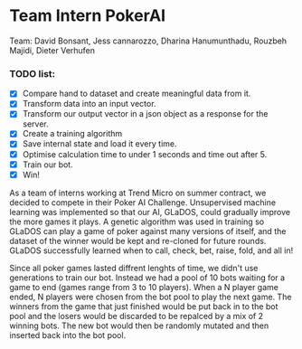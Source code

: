 # Team Intern PokerAI
Team: David Bonsant, Jess cannarozzo, Dharina Hanumunthadu, Rouzbeh Majidi, Dieter Verhufen

### TODO list:
- [x] Compare hand to dataset and create meaningful data from it.
- [x] Transform data into an input vector.
- [x] Transform our output vector in a json object as a response for the server.
- [x] Create a training algorithm
- [x] Save internal state and load it every time.
- [x] Optimise calculation time to under 1 seconds and time out after 5.
- [x] Train our bot.
- [x] Win!

As a team of interns working at Trend Micro on summer contract, we decided to compete in their Poker AI Challenge. Unsupervised machine learning was implemented so that our AI, GLaDOS, could gradually improve the more games it plays. A genetic algorithm was used in training so GLaDOS can play a game of poker against many versions of itself, and the dataset of the winner would be kept and re-cloned for future rounds. GLaDOS successfully learned when to call, check, bet, raise, fold, and all in!

Since all poker games lasted diffrent lenghts of time, we didn't use generations to train our bot. Instead we had a pool of 10 bots waiting for a game to end (games range from 3 to 10 players). When a N player game ended, N players were chosen from the bot pool to play the next game. The winners from the game that just finished would be put back in to the bot pool and the losers would be discarded to be repalced by a mix of 2 winning bots. The new bot would then be randomly mutated and then inserted back into the bot pool.
